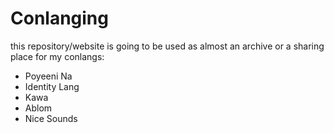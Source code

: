 # Conlanging

this repository/website is going to be used as almost an archive or a sharing place for my conlangs:
  - Poyeeni Na
  - Identity Lang
  - Kawa
  - Ablom
  - Nice Sounds
